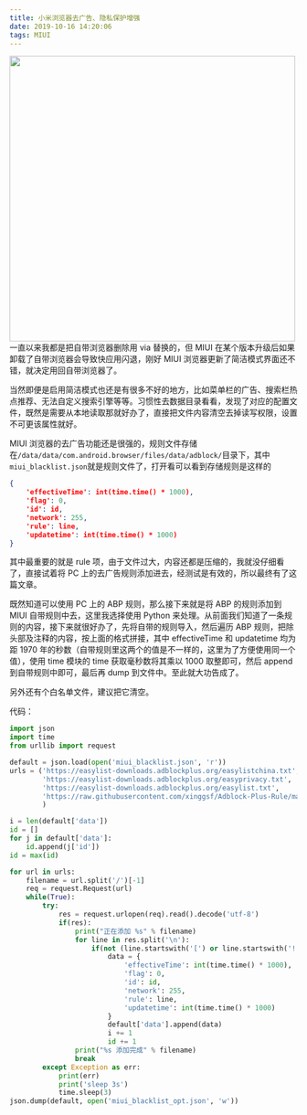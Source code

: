 ```yaml
---
title: 小米浏览器去广告、隐私保护增强
date: 2019-10-16 14:20:06
tags: MIUI
---
```

<img src="https://i.loli.net/2019/10/16/jronISYk9gXcUxN.jpg" width="500"/>
<!--more-->
一直以来我都是把自带浏览器删除用 via 替换的，但 MIUI 在某个版本升级后如果卸载了自带浏览器会导致快应用闪退，刚好 MIUI 浏览器更新了简洁模式界面还不错，就决定用回自带浏览器了。

当然即便是启用简洁模式也还是有很多不好的地方，比如菜单栏的广告、搜索栏热点推荐、无法自定义搜索引擎等等。习惯性去数据目录看看，发现了对应的配置文件，既然是需要从本地读取那就好办了，直接把文件内容清空去掉读写权限，设置不可更该属性就好。

MIUI 浏览器的去广告功能还是很强的，规则文件存储在`/data/data/com.android.browser/files/data/adblock/`目录下，其中`miui_blacklist.json`就是规则文件了，打开看可以看到存储规则是这样的

``` json
{
    'effectiveTime': int(time.time() * 1000),
    'flag': 0,
    'id': id,
    'network': 255,
    'rule': line,
    'updatetime': int(time.time() * 1000)
}
```

其中最重要的就是 rule 项，由于文件过大，内容还都是压缩的，我就没仔细看了，直接试着将 PC 上的去广告规则添加进去，经测试是有效的，所以最终有了这篇文章。

既然知道可以使用 PC 上的 ABP 规则，那么接下来就是将 ABP 的规则添加到 MIUI 自带规则中去，这里我选择使用 Python 来处理。从前面我们知道了一条规则的内容，接下来就很好办了，先将自带的规则导入，然后遍历 ABP 规则，把除头部及注释的内容，按上面的格式拼接，其中 effectiveTime 和 updatetime 均为距 1970 年的秒数（自带规则里这两个的值是不一样的，这里为了方便使用同一个值），使用 time 模块的 time 获取毫秒数将其乘以 1000 取整即可，然后 append 到自带规则中即可，最后再 dump 到文件中。至此就大功告成了。

另外还有个白名单文件，建议把它清空。

代码：

``` python
import json
import time
from urllib import request

default = json.load(open('miui_blacklist.json', 'r'))
urls = ('https://easylist-downloads.adblockplus.org/easylistchina.txt',
        'https://easylist-downloads.adblockplus.org/easyprivacy.txt',
        'https://easylist-downloads.adblockplus.org/easylist.txt',
        'https://raw.githubusercontent.com/xinggsf/Adblock-Plus-Rule/master/ABP-FX.txt'
        )

i = len(default['data'])
id = []
for j in default['data']:
    id.append(j['id'])
id = max(id)

for url in urls:
    filename = url.split('/')[-1]
    req = request.Request(url)
    while(True):
        try:
            res = request.urlopen(req).read().decode('utf-8')
            if(res):
                print("正在添加 %s" % filename)
                for line in res.split('\n'):
                    if(not (line.startswith('[') or line.startswith('!'))):
                        data = {
                            'effectiveTime': int(time.time() * 1000),
                            'flag': 0,
                            'id': id,
                            'network': 255,
                            'rule': line,
                            'updatetime': int(time.time() * 1000)
                        }
                        default['data'].append(data)
                        i += 1
                        id += 1
                print("%s 添加完成" % filename)
                break
        except Exception as err:
            print(err)
            print('sleep 3s')
            time.sleep(3)
json.dump(default, open('miui_blacklist_opt.json', 'w'))

```
